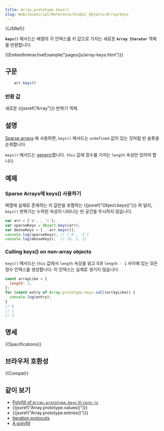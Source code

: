 ```yaml
---
title: Array.prototype.keys()
slug: Web/JavaScript/Reference/Global_Objects/Array/keys
---
```

{{JSRef}}

**`keys()`** 메서드는 배열의 각 인덱스를 키 값으로 가지는 새로운 **`Array Iterator`** 객체를 반환합니다.

{{EmbedInteractiveExample("pages/js/array-keys.html")}}

## 구문

```js
    arr.keys()
```

### 반환 값

새로운 {{jsxref("Array")}} 반복기 객체.

## 설명

[Sparse arrays](/en-US/docs/Web/JavaScript/Guide/Indexed_collections#sparse_arrays) 에 사용하면, `keys()` 메서드는 `undefined` 값이 있는 것처럼 빈 슬롯을 순회합니다.

`keys()` 메서드는 [generic](https://en.wikipedia.org/wiki/Generic_programming)합니다. `this` 값에 정수를 가지는 `length` 속성만 있어야 합니다.

## 예제

### Sparse Arrays에 keys() 사용하기

배열에 실제로 존재하는 키 값만을 포함하는 {{jsxref("Object.keys()")}} 와 달리, `keys()` 반복기는 누락된 속성이 나타나는 빈 공간을 무시하지 않습니다.

```js
var arr = ['a', , 'c'];
var sparseKeys = Object.keys(arr);
var denseKeys = [...arr.keys()];
console.log(sparseKeys); // ['0', '2']
console.log(denseKeys);  // [0, 1, 2]
```

### Calling keys() on non-array objects

`keys()` 메서드는 `this` 값에서 `length` 속성을 읽고 0과 `length - 1` 사이에 있는 모든 정수 인덱스를 생성합니다. 이 인덱스는 실제로 생기지 않습니다.

```js
const arrayLike = {
  length: 3,
};
for (const entry of Array.prototype.keys.call(arrayLike)) {
  console.log(entry);
}
// 0
// 1
// 2
```

## 명세

{{Specifications}}

## 브라우저 호환성

{{Compat}}

## 같이 보기

- [Polyfill of `Array.prototype.keys` in `core-js`](https://github.com/zloirock/core-js#ecmascript-array)
- {{jsxref("Array.prototype.values()")}}
- {{jsxref("Array.prototype.entries()")}}
- [Iteration protocols](/ko/docs/Web/JavaScript/Reference/Iteration_protocols)
- [A polyfill](https://github.com/tc39/proposal-object-getownpropertydescriptors)
